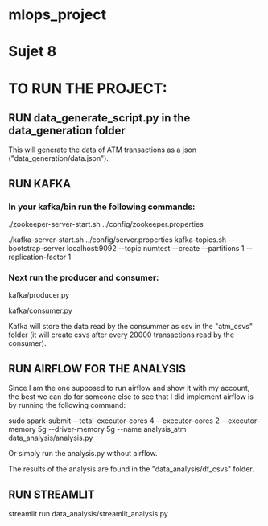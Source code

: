 # mlops_project
# Sujet 8

# TO RUN THE PROJECT:

## RUN data_generate_script.py in the data_generation folder
This will generate the data of ATM transactions as a json ("data_generation/data.json").

## RUN KAFKA
### In your kafka/bin run the following commands:

./zookeeper-server-start.sh ../config/zookeeper.properties

./kafka-server-start.sh ../config/server.properties
kafka-topics.sh --bootstrap-server localhost:9092 --topic numtest --create --partitions 1 --replication-factor 1

### Next run the producer and consumer:

kafka/producer.py

kafka/consumer.py

Kafka will store the data read by the consummer as csv in the "atm_csvs" folder (it will create csvs after every 20000 transactions read by the consumer).
  
## RUN AIRFLOW FOR THE ANALYSIS
Since I am the one supposed to run airflow and show it with my account, the best we can do for someone else to see that I did implement airflow is by running the following command:


sudo spark-submit --total-executor-cores 4 --executor-cores 2 --executor-memory 5g --driver-memory 5g --name analysis_atm data_analysis/analysis.py

Or simply run the analysis.py without airflow.

The results of the analysis are found in the "data_analysis/df_csvs" folder.

## RUN STREAMLIT
streamlit run data_analysis/streamlit_analysis.py
